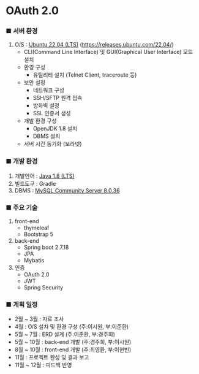 # OAuth 2.0

### ■ 서버 환경
1. O/S : [Ubuntu 22.04 (LTS)](https://ubuntu.com/download/desktop) (https://releases.ubuntu.com/22.04/)
    - CLI(Command Line Interface) 및 GUI(Graphical User Interface) 모드 설치
    - 환경 구성 
        - 유틸리티 설치 (Telnet Client, traceroute 등)
    - 보안 설정
        - 네트워크 구성
        - SSH/SFTP 원격 접속
        - 방화벽 설정
        - SSL 인증서 생성
    - 개발 환경 구성
        - OpenJDK 1.8 설치
        - DBMS 설치
   - 서버 시간 동기화 (보라넷)

### ■ 개발 환경
1. 개발언어 : [Java 1.8 (LTS)](https://github.com/ojdkbuild/ojdkbuild)
2. 빌드도구 : Gradle
3. DBMS : [MySQL Community Server 8.0.36](https://dev.mysql.com/downloads/windows/installer/8.0.html)

### ■ 주요 기술
1. front-end
    - thymeleaf
    - Bootstrap 5
2. back-end
    - Spring boot 2.7.18
    - JPA
    - Mybatis
3. 인증
    - OAuth 2.0
    - JWT
    - Spring Security

### ■ 계획 일정
- 2월 ~ 3월 : 자료 조사
- 4월 : O/S 설치 및 환경 구성 (주:이시원, 부:이준환)
- 5월 ~ 7월 : ERD 설계 (주:이준환, 부:경주희)
- 5월 ~ 10월 : back-end 개발 (주:경주희, 부:이시원)
- 8월 ~ 10월 : front-end 개발 (주:최영환, 부:이현빈)
- 11월 : 프로젝트 완성 및 결과 보고
- 11월 ~ 12월 : 피드백 반영
